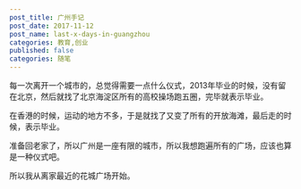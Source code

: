```yaml
---
post_title: 广州手记
post_date: 2017-11-12
post_name: last-x-days-in-guangzhou
categories: 教育,创业
published: false
categories: 随笔
---
```


每一次离开一个城市的，总觉得需要一点什么仪式，2013年毕业的时候，没有留在北京，然后就找了北京海淀区所有的高校操场跑五圈，完毕就表示毕业。

在香港的时候，运动的地方不多，于是就找了又变了所有的开放海滩，最后走的时候，表示毕业。

准备回老家了，所以广州是一座有限的城市，所以我想跑遍所有的广场，应该也算是一种仪式吧。

所以我从离家最近的花城广场开始。

